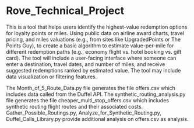# Rove_Technical_Project


This is a tool that helps users identify the highest-value redemption options for loyalty points or miles. Using public data on airline award charts, travel pricing, and miles valuations (e.g., from sites like UpgradedPoints or The Points Guy), to create a basic algorithm to estimate value-per-mile for different redemption paths (e.g., economy flight vs. hotel booking vs. gift card). The tool will include a user-facing interface where someone can enter a destination, travel dates, and number of miles, and receive suggested redemptions ranked by estimated value. The tool may include data visualization or filtering features.

The Month_of_5_Route_Data.py file generates the file offers.csv which includes data called from the Duffel API.
The synthetic_routing_analysis.py file generates the file cheaper_multi_stop_offers.csv which includes synthetic routing flight routes and their associated costs.
Gather_Possible_Routings.py, Analyze_for_Synthetic_Routing.py, Duffel_Calls_Library.py provide additional analysis on offers.csv as analysis.
